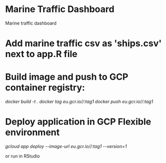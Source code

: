 # Marine Traffic Dashboard
Marine traffic dashboard

# Add marine traffic csv as 'ships.csv' next to app.R file

# Build image and push to GCP container registry:
*docker build -t <image-name> .*
*docker tag <image-name> eu.gcr.io/<project-name>/<image-name>:tag1*
*docker push eu.gcr.io/<project-name>/<image-name>:tag1*

# Deploy application in GCP Flexible environment
*gcloud app deploy --image-url eu.gcr.io/<project-name>/<image-name>:tag1 --version=1*

or run in RStudio